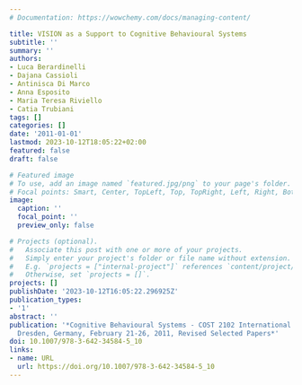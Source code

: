 ```yaml
---
# Documentation: https://wowchemy.com/docs/managing-content/

title: VISION as a Support to Cognitive Behavioural Systems
subtitle: ''
summary: ''
authors:
- Luca Berardinelli
- Dajana Cassioli
- Antinisca Di Marco
- Anna Esposito
- Maria Teresa Riviello
- Catia Trubiani
tags: []
categories: []
date: '2011-01-01'
lastmod: 2023-10-12T18:05:22+02:00
featured: false
draft: false

# Featured image
# To use, add an image named `featured.jpg/png` to your page's folder.
# Focal points: Smart, Center, TopLeft, Top, TopRight, Left, Right, BottomLeft, Bottom, BottomRight.
image:
  caption: ''
  focal_point: ''
  preview_only: false

# Projects (optional).
#   Associate this post with one or more of your projects.
#   Simply enter your project's folder or file name without extension.
#   E.g. `projects = ["internal-project"]` references `content/project/deep-learning/index.md`.
#   Otherwise, set `projects = []`.
projects: []
publishDate: '2023-10-12T16:05:22.296925Z'
publication_types:
- '1'
abstract: ''
publication: '*Cognitive Behavioural Systems - COST 2102 International Training School,
  Dresden, Germany, February 21-26, 2011, Revised Selected Papers*'
doi: 10.1007/978-3-642-34584-5_10
links:
- name: URL
  url: https://doi.org/10.1007/978-3-642-34584-5_10
---
```

